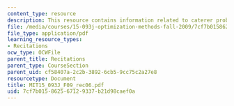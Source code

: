 ```yaml
---
content_type: resource
description: This resource contains information related to caterer problem.
file: /media/courses/15-093j-optimization-methods-fall-2009/7cf7b015862567129337b21d98caef0a_MIT15_093J_F09_rec06.pdf
file_type: application/pdf
learning_resource_types:
- Recitations
ocw_type: OCWFile
parent_title: Recitations
parent_type: CourseSection
parent_uid: cf58407a-2c2b-3892-6cb5-9cc75c2a27e8
resourcetype: Document
title: MIT15_093J_F09_rec06.pdf
uid: 7cf7b015-8625-6712-9337-b21d98caef0a
---
```


